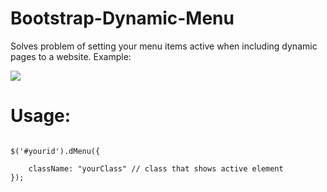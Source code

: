 # Bootstrap-Dynamic-Menu
Solves problem of setting your menu items active when including dynamic pages to a website. 
Example:

![](https://i.gyazo.com/3c9449cd4b422835a53a0dcd6000b77b.gif)

# Usage:
```

$('#yourid').dMenu({

    className: "yourClass" // class that shows active element  
});
```
